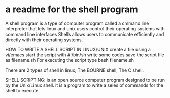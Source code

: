 # a readme for the shell program
A shell program is a type of computer program called a cmmand line interpreter that lets linux and unix users control their operating systems with command line interfaces
Shells allows users to communicate efficiently and directly with their operating systems.


HOW TO WRITE A SHELL SCRIPT IN LINUX/UNIX
create a file using a vi/emacs
start the script with #!/bin/sh
write some codes
save the script file as filename.sh
For executing the script type bash filename.sh

There are 2 types of shell in linux; The BOURNE shell, The C shell.


SHELL SCRIPTING: is an open source computer program designed to be run by the Unix/Linux shell. it is a program to write a seies of commands for the shell to execute. 
